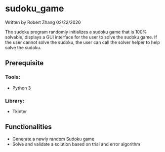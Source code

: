 # sudoku_game

Written by Robert Zhang 02/22/2020 

The sudoku program randomly initializes a sudoku game that is 100% solvable, displays a GUI interface for the user to solve the sudoku game. If the user cannot solve the sudoku, the user can call the solver helper to help solve the sudoku.
## Prerequisite
### Tools:
- Python 3
### Library:
- Tkinter

## Functionalities

- Generate a newly random Sudoku game
- Solve and validate a solution based on trial and error algorithm
